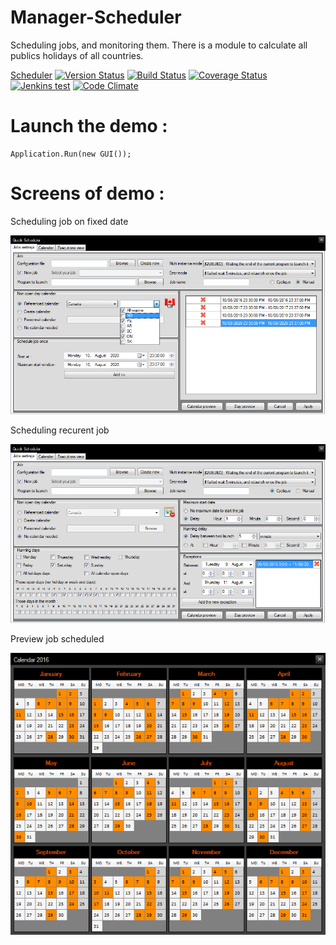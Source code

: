# Manager-Scheduler

Scheduling jobs, and monitoring them. There is a module to calculate all publics holidays of all countries.

[Scheduler](https://github.com/ThibaultMontaufray/Manager-Scheduler) [![Version Status](https://img.shields.io/nuget/v/Droid_Scheduler.svg)](https://www.nuget.org/packages/Droid_Scheduler/)    [![Build Status](https://travis-ci.org/ThibaultMontaufray/Manager-Scheduler.svg?branch=master)](https://travis-ci.org/ThibaultMontaufray/Manager-Scheduler)  [![Coverage Status](https://coveralls.io/repos/github/ThibaultMontaufray/Manager-Scheduler/badge.svg?branch=master)](https://coveralls.io/github/ThibaultMontaufray/Manager-Scheduler?branch=master)  [![Jenkins test](https://img.shields.io/jenkins/t/http/servodroid.com:8080/CI-Manager-Scheduler.svg)](http://servodroid.com:8080/job/CI-Manager-Scheduler/)  [![Code Climate](https://codeclimate.com/github/ThibaultMontaufray/Manager-Scheduler/badges/gpa.svg)](https://codeclimate.com/github/ThibaultMontaufray/Manager-Scheduler) 

# Launch the demo :

```scharp
Application.Run(new GUI());
```

# Screens of demo :

Scheduling job on fixed date
<p><img src="demo1.png" /></p>

Scheduling recurent job
<p><img src="demo2.png" /></p>

Preview job scheduled
<p><img src="demo3.png" /></p>
